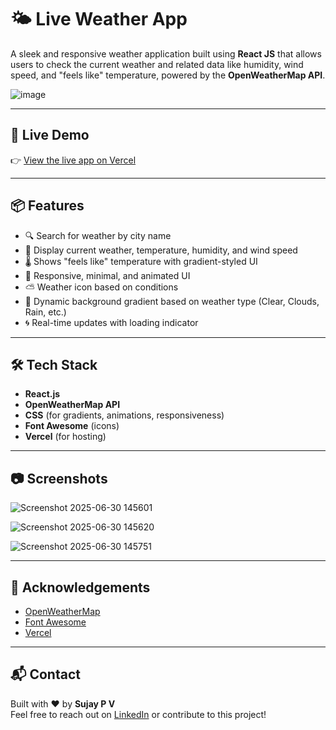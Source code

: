 # 🌤️ Live Weather App

A sleek and responsive weather application built using **React JS** that allows users to check the current weather and related data like humidity, wind speed, and "feels like" temperature, powered by the **OpenWeatherMap API**.

![image](https://github.com/user-attachments/assets/31729fde-bd47-4449-aba6-8a3ff7faa90f)


---

## 🔗 Live Demo

👉 [View the live app on Vercel](https://weatherbysuj.vercel.app/)  

---

## 📦 Features

- 🔍 Search for weather by city name
- 📍 Display current weather, temperature, humidity, and wind speed
- 🌡️ Shows "feels like" temperature with gradient-styled UI
- 🎨 Responsive, minimal, and animated UI
- ⛅ Weather icon based on conditions
- 🌈 Dynamic background gradient based on weather type (Clear, Clouds, Rain, etc.)
- 🌀 Real-time updates with loading indicator

---

## 🛠️ Tech Stack

- **React.js**
- **OpenWeatherMap API**
- **CSS** (for gradients, animations, responsiveness)
- **Font Awesome** (icons)
- **Vercel** (for hosting)

---


## 📷 Screenshots
![Screenshot 2025-06-30 145601](https://github.com/user-attachments/assets/c3b8887b-50ad-47c4-8d85-eff4fec5345d)

![Screenshot 2025-06-30 145620](https://github.com/user-attachments/assets/a4916b13-40a1-40f3-bd71-0c33013d71bb)

![Screenshot 2025-06-30 145751](https://github.com/user-attachments/assets/ff3fed12-d014-4fe9-abd2-1cc0bfcffdd3)


---

## 🙌 Acknowledgements

- [OpenWeatherMap](https://openweathermap.org/)
- [Font Awesome](https://fontawesome.com/)
- [Vercel](https://vercel.com/)

---

## 📬 Contact

Built with ❤️ by **Sujay P V**  
Feel free to reach out on [LinkedIn](https://linkedin.com/in/sujaypv) or contribute to this project!
